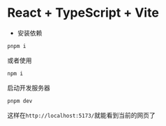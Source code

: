 # React + TypeScript + Vite

- 安装依赖

```zsh
pnpm i
```

或者使用

```zsh
npm i
```

启动开发服务器

```zsh
pnpm dev
```

这样在`http://localhost:5173/`就能看到当前的网页了
